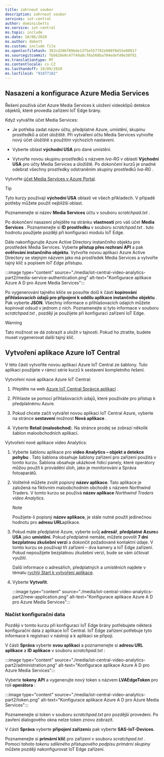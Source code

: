 ```yaml
---
title: zahrnout soubor
description: zahrnout soubor
services: iot-central
author: dominicbetts
ms.service: iot-central
ms.topic: include
ms.date: 10/06/2020
ms.author: dobett
ms.custom: include file
ms.openlocfilehash: 383cd286f89bde13f5e557792e980f0455e00917
ms.sourcegitcommit: fbb620e0c47f49a8cf0a568ba704edefd0e30f81
ms.translationtype: MT
ms.contentlocale: cs-CZ
ms.lasthandoff: 10/09/2020
ms.locfileid: "91877182"
---
```

## <a name="deploy-and-configure-azure-media-services"></a>Nasazení a konfigurace Azure Media Services

Řešení používá účet Azure Media Services k uložení videoklipů detekce objektů, které provedla zařízení IoT Edge brány.

Když vytváříte účet Media Services:

- Je potřeba zadat název účtu, předplatné Azure, umístění, skupinu prostředků a účet úložiště. Při vytváření účtu Media Services vytvořte nový účet úložiště s použitím výchozích nastavení.

- Vyberte oblast **východní USA** pro dané umístění.

- Vytvořte novou skupinu prostředků s názvem *lva-RG* v oblasti **Východní USA** pro účty Media Services a úložiště. Po dokončení kurzů je snadné odebrat všechny prostředky odstraněním skupiny prostředků *lva-RG* .

Vytvořte [účet Media Services v Azure Portal](https://portal.azure.com/?r=1#create/Microsoft.MediaService).

> [!TIP]
> Tyto kurzy používají **východní USA** oblasti ve všech příkladech. V případě potřeby můžete použít nejbližší oblast.

Poznamenejte si název **Media Services** účtu v souboru *scratchpad.txt* .

Po dokončení nasazení přejděte na stránku **vlastnosti** pro váš účet **Media Services** . Poznamenejte si **ID prostředku** v souboru *scratchpad.txt* . tuto hodnotu použijete později při konfiguraci modulu IoT Edge.

Dále nakonfigurujte Azure Active Directory instančního objektu pro prostředek Media Services. Vyberte **přístup přes rozhraní API** a pak **ověřování instančního objektu**. Vytvořte novou aplikaci Azure Active Directory se stejným názvem jako má prostředek Media Services a vytvořte tajný klíč s popisem *IoT Edge přístupu*.

:::image type="content" source="./media/iot-central-video-analytics-part2/media-service-authentication.png" alt-text="Konfigurace aplikace Azure A D pro Azure Media Services":::

Po vygenerování tajného klíče se posuňte dolů k části **kopírování přihlašovacích údajů pro připojení k oddílu aplikace instančního objektu** . Pak vyberte **JSON**. Všechny informace o přihlašovacích údajích můžete kopírovat odsud v jednom z nich. Poznamenejte si tyto informace v souboru *scratchpad.txt* , později je použijete při konfiguraci zařízení IoT Edge.

> [!WARNING]
> Tato možnost se dá zobrazit a uložit v tajnosti. Pokud ho ztratíte, budete muset vygenerovat další tajný klíč.

## <a name="create-the-azure-iot-central-application"></a>Vytvoření aplikace Azure IoT Central

V této části vytvoříte novou aplikaci Azure IoT Central ze šablony. Tuto aplikaci použijete v rámci série kurzů k sestavení kompletního řešení.

Vytvoření nové aplikace Azure IoT Central:

1. Přejděte na web [Azure IoT Central Správce aplikací](https://aka.ms/iotcentral) .

1. Přihlaste se pomocí přihlašovacích údajů, které používáte pro přístup k předplatnému Azure.

1. Pokud chcete začít vytvářet novou aplikaci IoT Central Azure, vyberte na stránce **sestavení** možnost **Nová aplikace** .

1. Vyberte **Retail (maloobchod**). Na stránce prodej se zobrazí několik šablon maloobchodních aplikací.

Vytvoření nové aplikace video Analytics:

1. Vyberte šablonu aplikace pro **video Analytics – objekt a detekce pohybu** . Tato šablona obsahuje šablony zařízení pro zařízení použitá v tomto kurzu. Šablona obsahuje ukázkové řídicí panely, které operátory můžou použít k provádění úloh, jako je monitorování a Správa fotoaparátů.

1. Volitelně můžete zvolit popisný **název aplikace**. Tato aplikace je založená na fiktivním maloobchodním obchodě s názvem Northwind Traders. V tomto kurzu se používá **název aplikace** *Northwind Traders video Analytics*.

    > [!NOTE]
    > Použijete-li popisný **název aplikace**, je stále nutné použít jedinečnou hodnotu pro **adresu URL**aplikace.

1. Pokud máte předplatné Azure, vyberte svůj **adresář**, **předplatné Azure**a **USA** jako **umístění**. Pokud předplatné nemáte, můžete povolit **7 dní bezplatnou zkušební verzi** a dokončit požadované kontaktní údaje. V tomto kurzu se používají tři zařízení – dva kamery a IoT Edge zařízení. Pokud nepoužijete bezplatnou zkušební verzi, bude se vám účtovat využití.

    Další informace o adresářích, předplatných a umístěních najdete v tématu [rychlý Start k vytvoření aplikace](../articles/iot-central/core/quick-deploy-iot-central.md).

1. Vyberte **Vytvořit**.

    :::image type="content" source="./media/iot-central-video-analytics-part2/new-application.png" alt-text="Konfigurace aplikace Azure A D pro Azure Media Services":::

### <a name="retrieve-the-configuration-data"></a>Načíst konfigurační data

Později v tomto kurzu při konfiguraci IoT Edge brány potřebujete některá konfigurační data z aplikace IoT Central. IoT Edge zařízení potřebuje tyto informace k registraci v nástroji a k aplikaci se připojí.

V části **Správa** vyberte **svou aplikaci** a poznamenejte si **adresu URL aplikace** a **ID aplikace** v souboru *scratchpad.txt* :

:::image type="content" source="./media/iot-central-video-analytics-part2/administration.png" alt-text="Konfigurace aplikace Azure A D pro Azure Media Services":::

Vyberte **tokeny API** a vygenerujte nový token s názvem **LVAEdgeToken** pro roli **operátora** :

:::image type="content" source="./media/iot-central-video-analytics-part2/token.png" alt-text="Konfigurace aplikace Azure A D pro Azure Media Services":::

Poznamenejte si token v souboru *scratchpad.txt* pro pozdější provedení. Po zavření dialogového okna nelze token znovu zobrazit.

V části **Správa** vyberte **připojení zařízení**a pak vyberte **SAS-IoT-Devices**.

Poznamenejte si **primární klíč** pro zařízení v souboru *scratchpad.txt* . Pomocí tohoto *tokenu sdíleného přístupového podpisu primární skupiny* můžete později nakonfigurovat IoT Edge zařízení.
